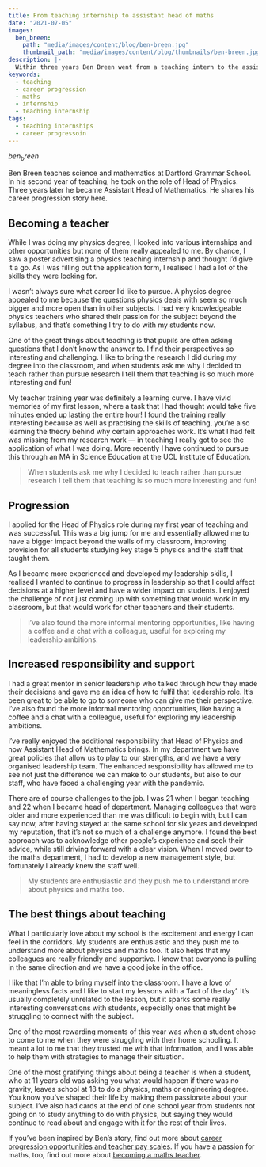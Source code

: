 ```yaml
---
title: From teaching internship to assistant head of maths
date: "2021-07-05"
images:
  ben_breen:
    path: "media/images/content/blog/ben-breen.jpg"
    thumbnail_path: "media/images/content/blog/thumbnails/ben-breen.jpg"
description: |-
  Within three years Ben Breen went from a teaching intern to the assistant head of maths.
keywords:
  - teaching
  - career progression
  - maths
  - internship
  - teaching internship
tags:
  - teaching internships
  - career progressoin
---
```


$ben_breen$

Ben Breen teaches science and mathematics at Dartford Grammar School. In his second year of teaching, he took on the role of Head of Physics. Three years later he became Assistant Head of Mathematics. He shares his career progression story here.

## Becoming a teacher

While I was doing my physics degree, I looked into various internships and other opportunities but none of them really appealed to me. By chance, I saw a poster advertising a physics teaching internship and thought I’d give it a go. As I was filling out the application form, I realised I had a lot of the skills they were looking for.

I wasn’t always sure what career I’d like to pursue. A physics degree appealed to me because the questions physics deals with seem so much bigger and more open than in other subjects. I had very knowledgeable physics teachers who shared their passion for the subject beyond the syllabus, and that’s something I try to do with my students now.

One of the great things about teaching is that pupils are often asking questions that I don’t know the answer to. I find their perspectives so interesting and challenging. I like to bring the research I did during my degree into the classroom, and when students ask me why I decided to teach rather than pursue research I tell them that teaching is so much more interesting and fun!

My teacher training year was definitely a learning curve. I have vivid memories of my first lesson, where a task that I had thought would take five minutes ended up lasting the entire hour! I found the training really interesting because as well as practising the skills of teaching, you’re also learning the theory behind why certain approaches work. It’s what I had felt was missing from my research work — in teaching I really got to see the application of what I was doing. More recently I have continued to pursue this through an MA in Science Education at the UCL Institute of Education.

> When students ask me why I decided to teach rather than pursue research I tell them that teaching is so much more interesting and fun!

## Progression

I applied for the Head of Physics role during my first year of teaching and was successful. This was a big jump for me and essentially allowed me to have a bigger impact beyond the walls of my classroom, improving provision for all students studying key stage 5 physics and the staff that taught them.

As I became more experienced and developed my leadership skills, I realised I wanted to continue to progress in leadership so that I could affect decisions at a higher level and have a wider impact on students. I enjoyed the challenge of not just coming up with something that would work in my classroom, but that would work for other teachers and their students.

> I’ve also found the more informal mentoring opportunities, like having a coffee and a chat with a colleague, useful for exploring my leadership ambitions.

## Increased responsibility and support

I had a great mentor in senior leadership who talked through how they made their decisions and gave me an idea of how to fulfil that leadership role. It’s been great to be able to go to someone who can give me their perspective. I’ve also found the more informal mentoring opportunities, like having a coffee and a chat with a colleague, useful for exploring my leadership ambitions.

I’ve really enjoyed the additional responsibility that Head of Physics and now Assistant Head of Mathematics brings. In my department we have great policies that allow us to play to our strengths, and we have a very organised leadership team. The enhanced responsibility has allowed me to see not just the difference we can make to our students, but also to our staff, who have faced a challenging year with the pandemic.

There are of course challenges to the job. I was 21 when I began teaching and 22 when I became head of department. Managing colleagues that were older and more experienced than me was difficult to begin with, but I can say now, after having stayed at the same school for six years and developed my reputation, that it’s not so much of a challenge anymore. I found the best approach was to acknowledge other people’s experience and seek their advice, while still driving forward with a clear vision. When I moved over to the maths department, I had to develop a new management style, but fortunately I already knew the staff well.

> My students are enthusiastic and they push me to understand more about physics and maths too.

## The best things about teaching

What I particularly love about my school is the excitement and energy I can feel in the corridors. My students are enthusiastic and they push me to understand more about physics and maths too. It also helps that my colleagues are really friendly and supportive. I know that everyone is pulling in the same direction and we have a good joke in the office.

I like that I’m able to bring myself into the classroom. I have a love of meaningless facts and I like to start my lessons with a ‘fact of the day’. It’s usually completely unrelated to the lesson, but it sparks some really interesting conversations with students, especially ones that might be struggling to connect with the subject.

One of the most rewarding moments of this year was when a student chose to come to me when they were struggling with their home schooling. It meant a lot to me that they trusted me with that information, and I was able to help them with strategies to manage their situation.

One of the most gratifying things about being a teacher is when a student, who at 11 years old was asking you what would happen if there was no gravity, leaves school at 18 to do a physics, maths or engineering degree. You know you’ve shaped their life by making them passionate about your subject. I’ve also had cards at the end of one school year from students not going on to study anything to do with physics, but saying they would continue to read about and engage with it for the rest of their lives.

If you’ve been inspired by Ben’s story, find out more about [career progression opportunities and teacher pay scales](/salaries-and-benefits#career-progression). If you have a passion for maths, too, find out more about [becoming a maths teacher](/subjects/maths).
